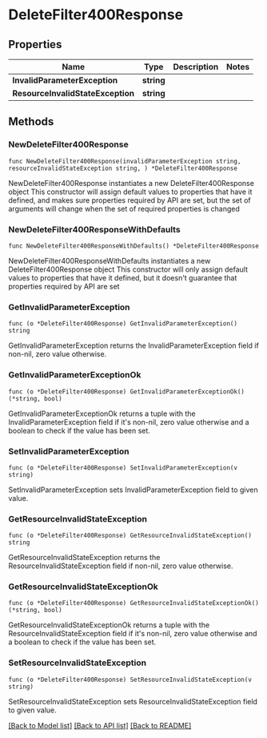 # DeleteFilter400Response

## Properties

Name | Type | Description | Notes
------------ | ------------- | ------------- | -------------
**InvalidParameterException** | **string** |  | 
**ResourceInvalidStateException** | **string** |  | 

## Methods

### NewDeleteFilter400Response

`func NewDeleteFilter400Response(invalidParameterException string, resourceInvalidStateException string, ) *DeleteFilter400Response`

NewDeleteFilter400Response instantiates a new DeleteFilter400Response object
This constructor will assign default values to properties that have it defined,
and makes sure properties required by API are set, but the set of arguments
will change when the set of required properties is changed

### NewDeleteFilter400ResponseWithDefaults

`func NewDeleteFilter400ResponseWithDefaults() *DeleteFilter400Response`

NewDeleteFilter400ResponseWithDefaults instantiates a new DeleteFilter400Response object
This constructor will only assign default values to properties that have it defined,
but it doesn't guarantee that properties required by API are set

### GetInvalidParameterException

`func (o *DeleteFilter400Response) GetInvalidParameterException() string`

GetInvalidParameterException returns the InvalidParameterException field if non-nil, zero value otherwise.

### GetInvalidParameterExceptionOk

`func (o *DeleteFilter400Response) GetInvalidParameterExceptionOk() (*string, bool)`

GetInvalidParameterExceptionOk returns a tuple with the InvalidParameterException field if it's non-nil, zero value otherwise
and a boolean to check if the value has been set.

### SetInvalidParameterException

`func (o *DeleteFilter400Response) SetInvalidParameterException(v string)`

SetInvalidParameterException sets InvalidParameterException field to given value.


### GetResourceInvalidStateException

`func (o *DeleteFilter400Response) GetResourceInvalidStateException() string`

GetResourceInvalidStateException returns the ResourceInvalidStateException field if non-nil, zero value otherwise.

### GetResourceInvalidStateExceptionOk

`func (o *DeleteFilter400Response) GetResourceInvalidStateExceptionOk() (*string, bool)`

GetResourceInvalidStateExceptionOk returns a tuple with the ResourceInvalidStateException field if it's non-nil, zero value otherwise
and a boolean to check if the value has been set.

### SetResourceInvalidStateException

`func (o *DeleteFilter400Response) SetResourceInvalidStateException(v string)`

SetResourceInvalidStateException sets ResourceInvalidStateException field to given value.



[[Back to Model list]](../README.md#documentation-for-models) [[Back to API list]](../README.md#documentation-for-api-endpoints) [[Back to README]](../README.md)


